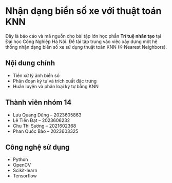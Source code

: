 # Nhận dạng biển số xe với thuật toán KNN

Đây là báo cáo và mã nguồn cho bài tập lớn học phần **Trí tuệ nhân tạo** tại  Đại học Công Nghiệp Hà Nội. 
Đề tài tập trung vào việc xây dựng một hệ thống nhận dạng biển số xe sử dụng thuật toán KNN (K-Nearest Neighbors).

## Nội dung chính
- Tiền xử lý ảnh biển số
- Phân đoạn ký tự và trích xuất đặc trưng
- Huấn luyện và phân loại ký tự bằng KNN

## Thành viên nhóm 14
- Lưu Quang Dũng – 2023605863  
- Lê Tiến Đạt – 2023606232  
- Chu Thị Sương – 2021602368  
- Phan Quốc Bảo – 2023603325

## Công nghệ sử dụng
- Python
- OpenCV
- Scikit-learn
- Tensorflow
